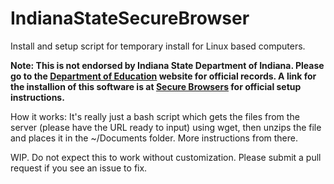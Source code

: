 # IndianaStateSecureBrowser
Install and setup script for temporary install for Linux based computers.

<b>Note: This is not endorsed by Indiana State Department of Indiana. Please go to the <a href="https://www.doe.in.gov/">Department of Education</a> website for official records. A link for the installion of this software is at <a href="https://indiana.portal.airast.org/secure-browsers.stml">Secure Browsers</a> for official setup instructions.</b>

How it works:
  It's really just a bash script which gets the files from the server (please have the URL ready to input) using wget, then unzips the file and places it in the ~/Documents folder. More instructions from there. 

WIP. Do not expect this to work without customization. Please submit a pull request if you see an issue to fix.
